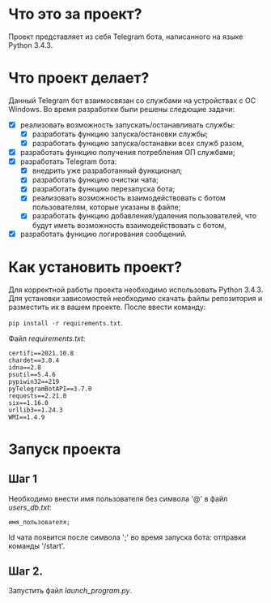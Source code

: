 # Что это за проект?
Проект представляет из себя Telegram бота, написанного на языке Python 3.4.3.

# Что проект делает?
Данный Telegram бот взаимосвязан со службами на устройствах с ОС Windows. Во время разработки были решены следющие задачи:
- [X] реализовать возможность запускать/останавливать службы:
    - [X] разработать функцию запуска/остановки службы;
    - [X] разработать функцию запуска/останавки всех служб разом,  
- [X] разработать функцию получения потребления ОП службами;
- [X] разработать Telegram бота:
    - [X] внедрить уже разработанный функционал;
    - [X] разработать функцию очистки чата;
    - [X] разработать функцию перезапуска бота;
    - [X] реализовать возможность взаимодействовать с ботом пользователям, которые указаны в файле;
    - [X] разработать функцию добавления/удаления пользователей, что будут иметь возможность взаимодействовать с ботом,
- [X] разработать функцию логирования сообщений.

# Как установить проект?
Для корректной работы проекта необходимо использовать Python 3.4.3. 
Для установки зависомостей необходимо скачать файлы репозитория и разместить их в вашем проекте. После ввести команду:

`pip install -r requirements.txt`.

Файл *requirements.txt*:
```
certifi==2021.10.8
chardet==3.0.4
idna==2.8
psutil==5.4.6
pypiwin32==219
pyTelegramBotAPI==3.7.0
requests==2.21.0
six==1.16.0
urllib3==1.24.3
WMI==1.4.9
```

# Запуск проекта
## Шаг 1
Необходимо внести имя пользователя без символа '@' в файл *users_db.txt*:
```
имя_пользователя;
```
Id чата появится после символа ';' во время запуска бота: отправки команды '/start'.

## Шаг 2.
Запустить файл *launch_program.py*.

